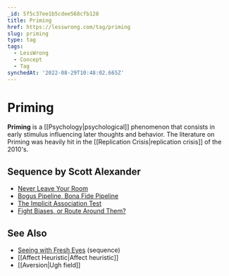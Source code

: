 ```yaml
---
_id: 5f5c37ee1b5cdee568cfb128
title: Priming
href: https://lesswrong.com/tag/priming
slug: priming
type: tag
tags:
  - LessWrong
  - Concept
  - Tag
synchedAt: '2022-08-29T10:48:02.665Z'
---
```


# Priming

**Priming** is a [[Psychology|psychological]] phenomenon that consists in early stimulus influencing later thoughts and behavior. The literature on Priming was heavily hit in the [[Replication Crisis|replication crisis]] of the 2010's.

## Sequence by Scott Alexander

- [Never Leave Your Room](http://lesswrong.com/lw/3b/never_leave_your_room/)
- [Bogus Pipeline, Bona Fide Pipeline](http://lesswrong.com/lw/4w/bogus_pipeline_bona_fide_pipeline/)
- [The Implicit Association Test](http://lesswrong.com/lw/53/the_implicit_association_test/)
- [Fight Biases, or Route Around Them?](http://lesswrong.com/lw/5d/fight_biases_or_route_around_them/)

## See Also

- [Seeing with Fresh Eyes](https://www.lesswrong.com/tag/seeing-with-fresh-eyes) (sequence)
- [[Affect Heuristic|Affect heuristic]]
- [[Aversion|Ugh field]]
